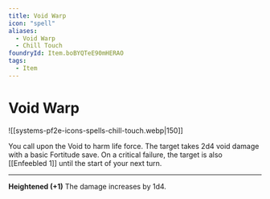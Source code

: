 ```yaml
---
title: Void Warp
icon: "spell"
aliases:
  - Void Warp
  - Chill Touch
foundryId: Item.boBYQTeE90mHERAO
tags:
  - Item
---
```


# Void Warp
![[systems-pf2e-icons-spells-chill-touch.webp|150]]

You call upon the Void to harm life force. The target takes 2d4 void damage with a basic Fortitude save. On a critical failure, the target is also [[Enfeebled 1]] until the start of your next turn.

* * *

**Heightened (+1)** The damage increases by 1d4.
